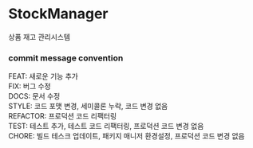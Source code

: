 # StockManager
상품 재고 관리시스템


### commit message convention
FEAT: 새로운 기능 추가  
FIX: 버그 수정  
DOCS: 문서 수정  
STYLE: 코드 포맷 변경, 세미콜론 누락, 코드 변경 없음  
REFACTOR: 프로덕션 코드 리팩터링  
TEST: 테스트 추가, 테스트 코드 리팩터링, 프로덕션 코드 변경 없음  
CHORE: 빌드 테스크 업데이트, 패키지 매니저 환경설정, 프로덕션 코드 변경 없음  
